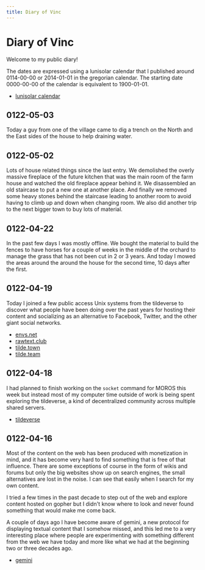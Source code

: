 ```yaml
---
title: Diary of Vinc
---
```


# Diary of Vinc

Welcome to my public diary!

The dates are expressed using a lunisolar calendar that I published around
0114-00-00 or 2014-01-01 in the gregorian calendar. The starting date
0000-00-00 of the calendar is equivalent to 1900-01-01.

- [lunisolar calendar](https://vinc.cc/units/geodate/)

## 0122-05-03

Today a guy from one of the village came to dig a trench on the North and the
East sides of the house to help draining water.

## 0122-05-02

Lots of house related things since the last entry. We demolished the overly
massive fireplace of the future kitchen that was the main room of the farm
house and watched the old fireplace appear behind it. We disassembled an old
staircase to put a new one at another place. And finally we removed some heavy
stones behind the staircase leading to another room to avoid having to climb
up and down when changing room. We also did another trip to the next bigger
town to buy lots of material.

## 0122-04-22

In the past few days I was mostly offline. We bought the material to build the
fences to have horses for a couple of weeks in the middle of the orchard to
manage the grass that has not been cut in 2 or 3 years. And today I mowed the
areas around the around the house for the second time, 10 days after the first.

## 0122-04-19

Today I joined a few public access Unix systems from the tildeverse to discover
what people have been doing over the past years for hosting their content and
socializing as an alternative to Facebook, Twitter, and the other giant social
networks.

- [envs.net](https://envs.net)
- [rawtext.club](https://rawtext.club)
- [tilde.town](https://tilde.town)
- [tilde.team](https://tilde.team)

## 0122-04-18

I had planned to finish working on the `socket` command for MOROS this week
but instead most of my computer time outside of work is being spent exploring
the tildeverse, a kind of decentralized community across multiple shared
servers.

- [tildeverse](https://tildeverse.org)

## 0122-04-16

Most of the content on the web has been produced with monetization in mind, and
it has become very hard to find something that is free of that influence. There
are some exceptions of course in the form of wikis and forums but only the big
websites show up on search engines, the small alternatives are lost in the
noise. I can see that easily when I search for my own content.

I tried a few times in the past decade to step out of the web and explore
content hosted on gopher but I didn't know where to look and never found
something that would make me come back.

A couple of days ago I have become aware of gemini, a new protocol for
displaying textual content that I somehow missed, and this led me to a very
interesting place where people are experimenting with something different from
the web we have today and more like what we had at the beginning two or three
decades ago.

- [gemini](https://gemini.circumlunar.space)
